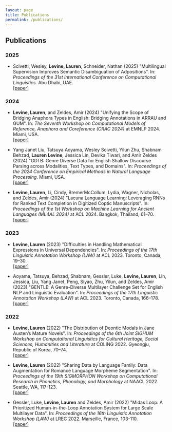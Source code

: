 ```yaml
---
layout: page
title: Publications
permalink: /publications/
---
```


## Publications

### 2025

- Scivetti, Wesley, **Levine, Lauren**, Schneider, Nathan (2025) "Multilingual Supervision Improves Semantic Disambiguation of Adpositions". In: _Proceedings of the 31st International Conference on Computational Linguistics_. Abu Dhabi, UAE. \
[[paper]](https://aclanthology.org/2025.coling-main.247/)

### 2024

- **Levine, Lauren**, and Zeldes, Amir  (2024) "Unifying the Scope of Bridging Anaphora Types in English: Bridging Annotations in ARRAU and GUM". In: _The Seventh Workshop on Computational Models of Reference, Anaphora and Coreference (CRAC 2024)_ at EMNLP 2024. Miami, USA. \
[[paper]](https://aclanthology.org/2024.crac-1.5/)

- Yang Janet Liu, Tatsuya Aoyama, Wesley Scivetti, Yilun Zhu, Shabnam Behzad, **Lauren Levine**, Jessica Lin, Devika Tiwari, and Amir Zeldes (2024) "GDTB: Genre Diverse Data for English Shallow Discourse Parsing across Modalities, Text Types, and Domains". In: _Proceedings of the 2024 Conference on Empirical Methods in Natural Language Processing_. Miami, USA. \
[[paper]](https://aclanthology.org/2024.emnlp-main.684/)

- **Levine, Lauren**, Li, Cindy, BremerMcCollum, Lydia, Wagner, Nicholas, and Zeldes, Amir  (2024) "Lacuna Language Learning: Leveraging RNNs for Ranked Text Completion in Digitized Coptic Manuscripts". In: _Proceedings of the 1st Workshop on Machine Learning for Ancient Languages (ML4AL 2024)_ at ACL 2024. Bangkok, Thailand, 61–70. \
[[paper]](https://aclanthology.org/2024.ml4al-1.8/)

### 2023

- **Levine, Lauren** (2023) "Difficulties in Handling Mathematical Expressions in Universal Dependencies". In: _Proceedings of the 17th Linguistic Annotation Workshop (LAW)_ at ACL 2023. Toronto, Canada, 19–30. \
[[paper]](https://aclanthology.org/2023.law-1.3/)

- Aoyama, Tatsuya, Behzad, Shabnam, Gessler, Luke, **Levine, Lauren**, Lin, Jessica, Liu, Yang Janet, Peng, Siyao, Zhu, Yilun, and Zeldes, Amir (2023) "GENTLE: A Genre-Diverse Multilayer Challenge Set for English NLP and Linguistic Evaluation". In: _Proceedings of the 17th Linguistic Annotation Workshop (LAW)_ at ACL 2023. Toronto, Canada, 166–178. \
[[paper]](https://aclanthology.org/2023.law-1.17/)

### 2022

- **Levine, Lauren** (2022) "The Distribution of Deontic Modals in Jane Austen’s Mature Novels". In: _Proceedings of the 6th Joint SIGHUM Workshop on Computational Linguistics for Cultural Heritage, Social Sciences, Humanities and Literature_ at COLING 2022. Gyeongju, Republic of Korea, 70–74. \
[[paper]](https://aclanthology.org/2022.latechclfl-1.9/)

- **Levine, Lauren** (2022) "Sharing Data by Language Family: Data Augmentation for Romance Language Morpheme Segmentation". In: _Proceedings of the 19th SIGMORPHON Workshop on Computational Research in Phonetics, Phonology, and Morphology_ at NAACL 2022. Seattle, WA, 117-123. \
[[paper]](https://aclanthology.org/2022.sigmorphon-1.12/)

- Gessler, Luke, **Levine, Lauren** and Zeldes, Amir (2022) "Midas Loop: A Prioritized Human-in-the-Loop Annotation System for Large Scale Multilayer Data". In: _Proceedings of the 16th Linguistic Annotation Workshop (LAW)_ at LREC 2022. Marseille, France, 103-110. \
[[paper]](https://aclanthology.org/2022.law-1.13/)
